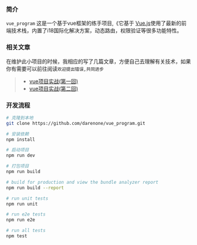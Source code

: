 ### 简介

`vue_program` 这是一个基于vue框架的练手项目,《它基于 [Vue.js](https://github.com/vuejs/vue)使用了最新的前端技术栈，内置了i18国际化解决方案，动态路由，权限验证等很多功能特性。

### 相关文章
在维护此小项目的时候，我相应的写了几篇文章，方便自己去理解有关技术，如果你有需要可以前往阅读`欢迎提出错误,共同进步`
> * [vue项目实战(第一回)](https://segmentfault.com/a/1190000012560157)
> * [vue项目实战(第二回)](https://segmentfault.com/a/1190000012568505)


### 开发流程

``` bash
# 克隆到本地
git clone https://github.com/darenone/vue_program.git

# 安装依赖
npm install

# 启动项目
npm run dev

# 打包项目
npm run build

# build for production and view the bundle analyzer report
npm run build --report

# run unit tests
npm run unit

# run e2e tests
npm run e2e

# run all tests
npm test
```
